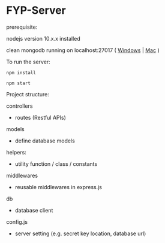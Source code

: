 # FYP-Server


prerequisite:

nodejs version 10.x.x installed

clean mongodb running on localhost:27017 ( [Windows](https://stackoverflow.com/questions/20796714/how-do-i-start-mongo-db-from-windows) | [Mac](https://stackoverflow.com/questions/18452023/installing-and-running-mongodb-on-osx) )


To run the server:

`npm install`

`npm start`


Project structure:

controllers

* routes (Restful APIs)

models

* define database models

helpers: 

* utility function / class / constants


middlewares

* reusable middlewares in express.js


db

* database client

config.js

* server setting (e.g. secret key location, database url)
